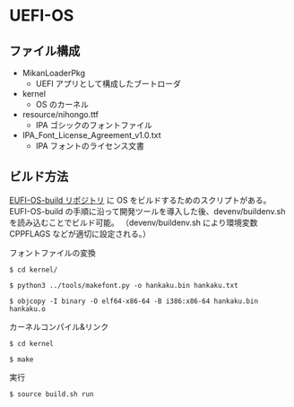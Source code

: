 # UEFI-OS

## ファイル構成

- MikanLoaderPkg
    - UEFI アプリとして構成したブートローダ
- kernel
    - OS のカーネル
- resource/nihongo.ttf
    - IPA ゴシックのフォントファイル
- IPA_Font_License_Agreement_v1.0.txt
    - IPA フォントのライセンス文書

## ビルド方法

[EUFI-OS-build リポジトリ](https://github.com/murata0531/UEFI-OS-build.git) に OS をビルドするためのスクリプトがある。
EUFI-OS-build の手順に沿って開発ツールを導入した後、devenv/buildenv.sh を読み込むことでビルド可能。
（devenv/buildenv.sh により環境変数 CPPFLAGS などが適切に設定される。）


フォントファイルの変換

```
$ cd kernel/

$ python3 ../tools/makefont.py -o hankaku.bin hankaku.txt

$ objcopy -I binary -O elf64-x86-64 -B i386:x86-64 hankaku.bin hankaku.o
```


カーネルコンパイル&リンク

```
$ cd kernel 

$ make
```

実行

```
$ source build.sh run
```

